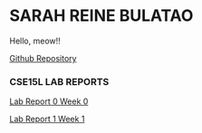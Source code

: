 # SARAH REINE BULATAO
Hello, meow!!

[Github Repository](https://github.com/sbulatao/CSE15L-LAB-REPORTS.git)

### CSE15L LAB REPORTS

[Lab Report 0 Week 0](https://github.com/sbulatao/CSE15L-LAB-REPORTS/Week0.md)

[Lab Report 1 Week 1](https://github.com/sbulatao/CSE15L-LAB-REPORTS/Week_1_Lab_Report.md)
